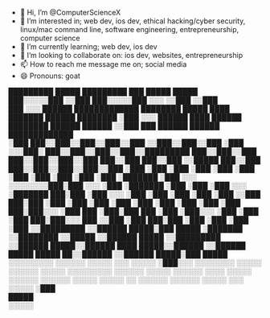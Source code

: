 - 👋 Hi, I’m @ComputerScienceX
- 👀 I’m interested in; web dev, ios dev, ethical hacking/cyber security, linux/mac command line, software engineering, entrepreneurship, computer science
- 🌱 I’m currently learning; web dev, ios dev
- 💞️ I’m looking to collaborate on: ios dev, websites, entrepreneurship
- 📫 How to reach me message me on; social media
- 😄 Pronouns: goat

<!---
ComputerScienceX/ComputerScienceX is a ✨ special ✨ repository because its `README.md` (this file) appears on your GitHub profile.
You can click the Preview link to take a look at your changes.
--->



   █████████                                                 █████                        █████████            ███                                        █████ █████                                     
  ███░░░░░███                                               ░░███                        ███░░░░░███          ░░░                                        ░░███ ░░███                                      
 ███     ░░░   ██████  █████████████   ████████  █████ ████ ███████    ██████  ████████ ░███    ░░░   ██████  ████   ██████  ████████    ██████   ██████  ░░███ ███       ██████   ██████  █████████████  
░███          ███░░███░░███░░███░░███ ░░███░░███░░███ ░███ ░░░███░    ███░░███░░███░░███░░█████████  ███░░███░░███  ███░░███░░███░░███  ███░░███ ███░░███  ░░█████       ███░░███ ███░░███░░███░░███░░███ 
░███         ░███ ░███ ░███ ░███ ░███  ░███ ░███ ░███ ░███   ░███    ░███████  ░███ ░░░  ░░░░░░░░███░███ ░░░  ░███ ░███████  ░███ ░███ ░███ ░░░ ░███████    ███░███     ░███ ░░░ ░███ ░███ ░███ ░███ ░███ 
░░███     ███░███ ░███ ░███ ░███ ░███  ░███ ░███ ░███ ░███   ░███ ███░███░░░   ░███      ███    ░███░███  ███ ░███ ░███░░░   ░███ ░███ ░███  ███░███░░░    ███ ░░███    ░███  ███░███ ░███ ░███ ░███ ░███ 
 ░░█████████ ░░██████  █████░███ █████ ░███████  ░░████████  ░░█████ ░░██████  █████    ░░█████████ ░░██████  █████░░██████  ████ █████░░██████ ░░██████  █████ █████ ██░░██████ ░░██████  █████░███ █████
  ░░░░░░░░░   ░░░░░░  ░░░░░ ░░░ ░░░░░  ░███░░░    ░░░░░░░░    ░░░░░   ░░░░░░  ░░░░░      ░░░░░░░░░   ░░░░░░  ░░░░░  ░░░░░░  ░░░░ ░░░░░  ░░░░░░   ░░░░░░  ░░░░░ ░░░░░ ░░  ░░░░░░   ░░░░░░  ░░░░░ ░░░ ░░░░░ 
                                       ░███                                                                                                                                                               
                                       █████                                                                                                                                                              
                                      ░░░░░                                                                                                                                                               

